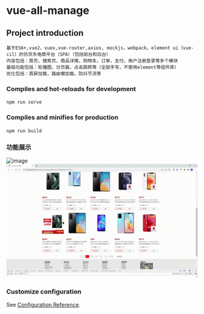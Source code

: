 # vue-all-manage

## Project introduction
```
基于ES6+,vue2，vuex,vue-router,axios, mockjs，webpack，element ui（vue-cil）的仿京东电商平台（SPA）（包括前台和后台）
内容包括：首页，搜索页，商品详情，购物车，订单，支付，用户注册登录等多个模块
基础功能包括：轮播图，分页器，点击跳转等（全部手写，不使用element等组件库）
优化包括：首屏加载，路由懒加载，防抖节流等

```

### Compiles and hot-reloads for development
```
npm run serve
```

### Compiles and minifies for production
```
npm run build
```

### 功能展示

![image](https://github.com/rainbowchenx/front-end-full-stack/blob/main/picture-forshow/full-page-show.gif)
![image](https://github.com/rainbowchenx/front-end-full-stack/blob/main/picture-forshow/pagination.gif)


### Customize configuration
See [Configuration Reference](https://cli.vuejs.org/config/).

